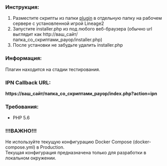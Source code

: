 ### Инструкция:
1. Разместите скрипты из папки [plugin](./plugin) в отдельную папку на рабочем сервере с установленной игрой Lineage2 
2. Запустите installer.php из под любого веб-браузера
 (обычно url выглядит как http://ваш_сайт/папка_со_скриптами_payop/installer.php)
3. После установки не забудьте удалить installer.php

### Информация:
Плагин находится на стадии тестирования.


### IPN Callback URL:

**https://ваш_сайт/папка_со_скриптами_payop/index.php?action=ipn**


### Требования:
 * PHP 5.6
 
 
### !!!ВАЖНО!!!
Не используйте текущую конфигурацию Docker Compose (docker-compose.yml) в Production.   
Текущая конфигурация предназначена только для разработки в локальном окружении.